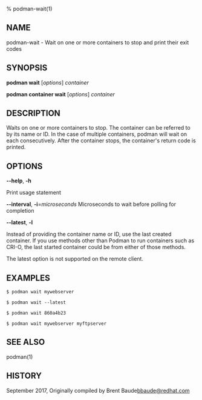% podman-wait(1)

## NAME
podman\-wait - Wait on one or more containers to stop and print their exit codes

## SYNOPSIS
**podman wait** [*options*] *container*

**podman container wait** [*options*] *container*

## DESCRIPTION
Waits on one or more containers to stop.  The container can be referred to by its
name or ID.  In the case of multiple containers, podman will wait on each consecutively.
After the container stops, the container's return code is printed.

## OPTIONS

**--help**, **-h**

 Print usage statement

**--interval**, **-i**=*microseconds*
  Microseconds to wait before polling for completion

**--latest**, **-l**

Instead of providing the container name or ID, use the last created container. If you use methods other than Podman
to run containers such as CRI-O, the last started container could be from either of those methods.

The latest option is not supported on the remote client.

## EXAMPLES

```
$ podman wait mywebserver

$ podman wait --latest

$ podman wait 860a4b23

$ podman wait mywebserver myftpserver
```

## SEE ALSO
podman(1)

## HISTORY
September 2017, Originally compiled by Brent Baude<bbaude@redhat.com>
